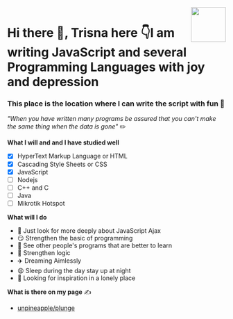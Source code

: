 <img src="js.png" align="right" style="height: 80px"/>

# Hi there 👋,  **Trisna** here 👇I am writing JavaScript and several Programming Languages with joy and depression

### This place is the location where I can write the script with fun 📝

_"When you have written many programs be assured that you can't make the same thing when the data is gone"_ :pencil2:

<!-- **What have I learned**  -->


<!-- * HyperText Markup Language or HTML
* Cascading Style Sheets or CSS
* Vanilla JavaScript
* Mikrotik Hotspot -->

**What I will and and I have studied well**

- [x] HyperText Markup Language or HTML
- [x] Cascading Style Sheets or CSS
- [x] JavaScript
- [ ] Nodejs
- [ ] C++ and C
- [ ] Java
- [ ] Mikrotik Hotspot

**What will I do**
- 🤔 Just look for more deeply about JavaScript Ajax
- 😏 Strengthen the basic of programming
- 🙏 See other people's programs that are better to learn
- 🤗 Strengthen logic
- :airplane: Dreaming Aimlessly
- :weary: Sleep during the day stay up at night
- :rainbow: Looking for inspiration in a lonely place

**What is there on my page**  ✍
* [unpineapple/plunge](https://github.com/unpineapple/plunge)

<!-- <hr> -->
